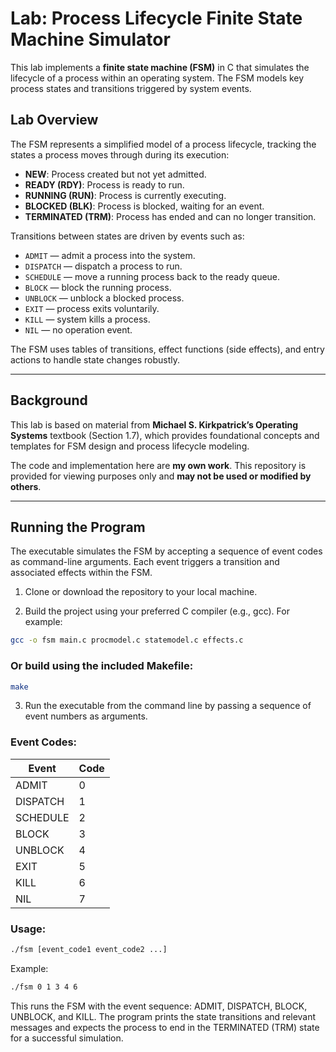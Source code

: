 # Lab: Process Lifecycle Finite State Machine Simulator

This lab implements a **finite state machine (FSM)** in C that simulates the lifecycle of a process within an operating system. The FSM models key process states and transitions triggered by system events.

## Lab Overview

The FSM represents a simplified model of a process lifecycle, tracking the states a process moves through during its execution:

- **NEW**: Process created but not yet admitted.
- **READY (RDY)**: Process is ready to run.
- **RUNNING (RUN)**: Process is currently executing.
- **BLOCKED (BLK)**: Process is blocked, waiting for an event.
- **TERMINATED (TRM)**: Process has ended and can no longer transition.

Transitions between states are driven by events such as:

- `ADMIT` — admit a process into the system.
- `DISPATCH` — dispatch a process to run.
- `SCHEDULE` — move a running process back to the ready queue.
- `BLOCK` — block the running process.
- `UNBLOCK` — unblock a blocked process.
- `EXIT` — process exits voluntarily.
- `KILL` — system kills a process.
- `NIL` — no operation event.

The FSM uses tables of transitions, effect functions (side effects), and entry actions to handle state changes robustly.

---

## Background

This lab is based on material from **Michael S. Kirkpatrick’s Operating Systems** textbook (Section 1.7), which provides foundational concepts and templates for FSM design and process lifecycle modeling.

The code and implementation here are **my own work**. This repository is provided for viewing purposes only and **may not be used or modified by others**.

---

## Running the Program

The executable simulates the FSM by accepting a sequence of event codes as command-line arguments. Each event triggers a transition and associated effects within the FSM.

1. Clone or download the repository to your local machine.

2. Build the project using your preferred C compiler (e.g., gcc). For example:

```bash
gcc -o fsm main.c procmodel.c statemodel.c effects.c
```

### Or build using the included Makefile:
```bash
make
```

3. Run the executable from the command line by passing a sequence of event numbers as arguments.

### Event Codes:

| Event    | Code |
|----------|------|
| ADMIT    | 0    |
| DISPATCH | 1    |
| SCHEDULE | 2    |
| BLOCK    | 3    |
| UNBLOCK  | 4    |
| EXIT     | 5    |
| KILL     | 6    |
| NIL      | 7    |

### Usage:

```bash
./fsm [event_code1 event_code2 ...]
```
Example:
```bash
./fsm 0 1 3 4 6
```
This runs the FSM with the event sequence: ADMIT, DISPATCH, BLOCK, UNBLOCK, and KILL.
The program prints the state transitions and relevant messages and expects the process to end in the TERMINATED (TRM) state for a successful simulation.

